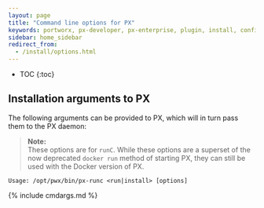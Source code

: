 ```yaml
---
layout: page
title: "Command line options for PX"
keywords: portworx, px-developer, px-enterprise, plugin, install, configure, container, storage, runc, oci
sidebar: home_sidebar
redirect_from:
  - /install/options.html
---
```


* TOC
{:toc}

## Installation arguments to PX

The following arguments can be provided to PX, which will in turn pass them to the PX daemon:

>**Note:** <br>
>These options are for `runC`.  While these options are a superset of the now deprecated `docker run` method of starting PX, they can still be used with the Docker version of PX.

```
Usage: /opt/pwx/bin/px-runc <run|install> [options]
```

{% include cmdargs.md %}
